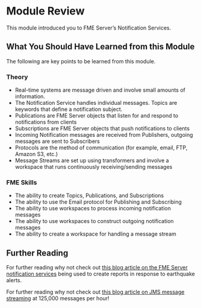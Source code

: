# Module Review

This module introduced you to FME Server’s Notification Services.

## What You Should Have Learned from this Module ##

The following are key points to be learned from this module.

### Theory ###

- Real-time systems are message driven and involve small amounts of information.
- The Notification Service handles individual messages. Topics are keywords that define a notification subject.
- Publications are FME Server objects that listen for and respond to notifications from clients
- Subscriptions are FME Server objects that push notifications to clients
- Incoming Notification messages are received from Publishers, outgoing messages are sent to Subscribers
- Protocols are the method of communication (for example, email, FTP, Amazon S3, etc.)
- Message Streams are set up using transformers and involve a workspace that runs continuously receiving/sending messages

### FME Skills ###

- The ability to create Topics, Publications, and Subscriptions
- The ability to use the Email protocol for Publishing and Subscribing
- The ability to use workspaces to process incoming notification messages
- The ability to use workspaces to construct outgoing notification messages
- The ability to create a workspace for handling a message stream

## Further Reading ##

For further reading why not check out [this blog article on the FME Server notification services](http://blog.safe.com/2016/05/real-time-earthquake-reports-powered-by-fme-notification-services/) being used to create reports in response to earthquake alerts.

For further reading why not check out [this blog article on JMS message streaming](http://blog.safe.com/2014/12/125000-mph-railways/) at 125,000 messages per hour!

